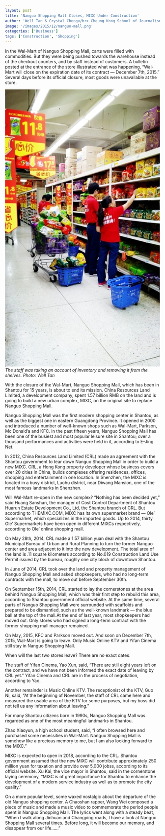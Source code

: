 ```yaml
---
layout: post
title: 'Nanguo Shopping Mall Closes, MIXC Under Construction'
author: 'Well Tan & Crystal Cheng</br> Cheung Kong School of Journalism and Communication. Shantou University'
image: '/images/2015/12/nanguo-mall.png'
categories: ['Business']
tags: ['Construction', 'Shopping']
---
```

<!--Done -->

In the Wal-Mart of Nanguo Shopping Mall, carts were filled with commodities. But they were being pushed towards the warehouse instead of the checkout counters, and by staff instead of customers. A bulletin posted at the entrance of the store illustrated what was happening, “Wal-Mart will close on the expiration date of its contract — December 7th, 2015.” Several days before its official closure, most goods were unavailable at the store.

![The staff was taking an account of inventory and removing it from the shelves. Photo: Well Tan](/images/2015/12/nanguo-mall-inside.png)
*The staff was taking an account of inventory and removing it from the shelves. Photo: Well Tan*

With the closure of the Wal-Mart, Nanguo Shopping Mall, which has been in Shantou for 15 years, is about to end its mission. China Resources Land Limited, a development company, spent 1.57 billion RMB on the land and is going to build a new urban complex, MIXC, on the original site to replace Nanguo Shopping Mall.

Nanguo Shopping Mall was the first modern shopping center in Shantou, as well as the biggest one in eastern Guangdong Province. It opened in 2000 and introduced a number of well-known shops such as Wal-Mart, Parkson, Mc Donald’a and KFC. In the past fifteen years, Nanguo Shopping Mall has been one of the busiest and most popular leisure site in Shantou; over a thousand performances and activities were held in it, according to E-Jing Net.

In 2012, China Resources Land Limited (CRL) made an agreement with the Shantou government to tear down Nanguo Shopping Mall in order to build a new MIXC. CRL, a Hong Kong property developer whose business covers over 20 cities in China, builds complexes offering residences, offices, shopping and entertainment in one location. In Shenzhen, the MIXC is located in a busy district, Luohu district, near Diwang Mansion, one of the most famous landmarks in Shenzhen.

Will Wal-Mart re-open in the new complex? “Nothing has been decided yet,” said Huang Sanshan, the manager of Cost Control Department of Shantou Huarun Estate Development Co., Ltd, the Shantou branch of CRL. But according to THEMIXC.COM, MIXC has its own supermarket brand — Ole’ Supermarket, which specializes in the imported goods. Up to 2014, thirty Ole’ Supermarkets have been open in different MIXCs respectively, according to Ole’ online shopping mall.

On May 28th, 2014, CRL made a 1.57 billion yuan deal with the Shantou Municipal Bureau of Urban and Rural Planning to turn the former Nanguo center and area adjacent to it into the new development. The total area of the land is .11 square kilometers according to No.019 Construction Land Use Permit issued by the bureau, roughly one city block of downtown Shantou.

In June of 2014, CRL took over the land and property management of Nanguo Shopping Mall and asked shopkeepers, who had no long-term contracts with the mall, to move out before September 30th.

On September 15th, 2014, CRL started to lay the cornerstones at the area behind Nanguo Shopping Mall, which was their first step to rebuild this area, according to Shantou government official website. At the same time, several parts of Nanguo Shopping Mall were surrounded with scaffolds and prepared to be dismantled, such as the well-known landmark — the blue ball at the top of the mall.At the end of last year, most shopkeepers had moved out. Only stores who had signed a long-term contract with the former shopping mall manager remained.

On May, 2015, KFC and Parkson moved out. And soon on December 7th, 2015, Wal-Mart is going to leave. Only Music Online KTV and Yifan Cinema still stay in Nanguo Shopping Mall.

When will the last two stores leave? There are no exact dates.

The staff of Yifan Cinema, Yao Xun, said, “There are still eight years left on the contract, and we have not been informed the exact date of leaving by CRL yet.” Yifan Cinema and CRL are in the process of negotiation, according to Yao.

Another remainder is Music Online KTV. The receptionist of the KTV, Guo Ni, said, “At the beginning of November, the staff of CRL came here and measured the usable area of the KTV for some purposes, but my boss did not tell us any information about leaving.”

For many Shantou citizens born in 1990s, Nanguo Shopping Mall was regarded as one of the most meaningful landmarks in Shantou.

Zhao Xiaoyun, a high school student, said, “I often browsed here and purchased some necessities in Wal-Mart. Nanguo Shopping Mall is somehow like a precious memory to me, but I am also looking forward to the MIXC.”

MIXC is expected to open in 2018, according to the CRL. Shantou government assumed that the new MIXC will contribute approximately 250 million yuan for taxation and provide over 5,000 jobss, according to its official website. Xu Kai, the vice mayor in Shantou, said in the cornerstone laying ceremony, “MIXC is of great importance for Shantou to enhance the development of a modern service industry as well as to promote the city quality.”

On a more popular level, some waxed nostalgic about the departure of the old Nanguo shopping center.
A Chaoshan rapper, Wang Wei composed a piece of music and made a music video to commemorate the period people spent in Nanguo Shopping Mall. The lyrics went along with a steady beat, “When I walk along Jinhuan and Changping roads, I have a look at Nanguo Shopping Mall several times. Before long, it will become our memory, and disappear from our life……”
